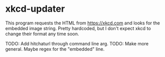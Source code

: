 # xkcd-updater

This program requests the HTML from https://xkcd.com and looks for the embedded image string. Pretty hardcoded, but I don't expect xkcd to change their format any time soon. 

TODO: Add hitchaturl through command line arg.
TODO: Make more general. Maybe regex for the "embedded" line.
